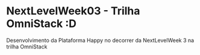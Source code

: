 # NextLevelWeek03 - Trilha OmniStack :D
Desenvolvimento da Plataforma Happy no decorrer da NextLevelWeek 3 na trilha OmniStack
